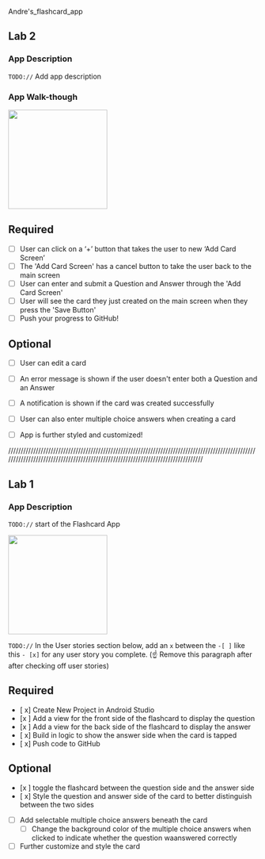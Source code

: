 Andre's_flashcard_app

## Lab 2

### App Description
`TODO://` Add app description

### App Walk-though

<img src="YOUR_GIF_URL_HERE" width=200><br>

## Required
- [ ] User can click on a ‘+’ button that takes the user to new ‘Add Card Screen’
- [ ] The 'Add Card Screen' has a cancel button to take the user back to the main screen
- [ ] User can enter and submit a Question and Answer through the 'Add Card Screen'
- [ ] User will see the card they just created on the main screen when they press the 'Save Button'
- [ ] Push your progress to GitHub!

## Optional
- [ ] User can edit a card
- [ ] An error message is shown if the user doesn't enter both a Question and an Answer
- [ ] A notification is shown if the card was created successfully
- [ ] User can also enter multiple choice answers when creating a card
- [ ] App is further styled and customized!



/////////////////////////////////////////////////////////////////////////////////////////////////////////////////////////////////////////////////////////////////////////////////


## Lab 1

### App Description
`TODO://` start of the Flashcard App


<img src="http://g.recordit.co/LYhKSRSfc1.gif" width=200><br>

`TODO://` In the User stories section below, add an `x` between the `-[ ]` like this `- [x]` for any user story you complete. (☝️ Remove this paragraph after after checking off user stories)

## Required
- [ x] Create New Project in Android Studio
- [x ] Add a view for the front side of the flashcard to display the question
- [x ] Add a view for the back side of the flashcard to display the answer
- [ x] Build in logic to show the answer side when the card is tapped
- [ x] Push code to GitHub
## Optional
- [x ] toggle the flashcard between the question side and the answer side
- [ x] Style the question and answer side of the card to better distinguish between the two sides
- [ ] Add selectable multiple choice answers beneath the card
   - [ ] Change the background color of the multiple choice answers when clicked to indicate whether the question waanswered correctly
- [ ] Further customize and style the card
